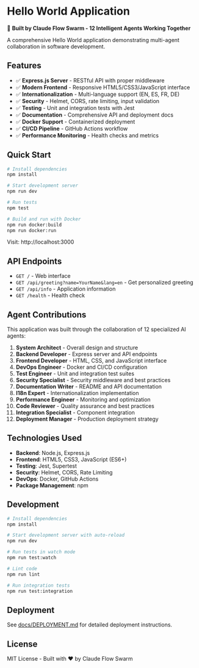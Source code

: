 # Hello World Application

🤖 **Built by Claude Flow Swarm - 12 Intelligent Agents Working Together**

A comprehensive Hello World application demonstrating multi-agent collaboration in software development.

## Features

- ✅ **Express.js Server** - RESTful API with proper middleware
- ✅ **Modern Frontend** - Responsive HTML5/CSS3/JavaScript interface
- ✅ **Internationalization** - Multi-language support (EN, ES, FR, DE)
- ✅ **Security** - Helmet, CORS, rate limiting, input validation
- ✅ **Testing** - Unit and integration tests with Jest
- ✅ **Documentation** - Comprehensive API and deployment docs
- ✅ **Docker Support** - Containerized deployment
- ✅ **CI/CD Pipeline** - GitHub Actions workflow
- ✅ **Performance Monitoring** - Health checks and metrics

## Quick Start

```bash
# Install dependencies
npm install

# Start development server
npm run dev

# Run tests
npm test

# Build and run with Docker
npm run docker:build
npm run docker:run
```

Visit: http://localhost:3000

## API Endpoints

- `GET /` - Web interface
- `GET /api/greeting?name=YourName&lang=en` - Get personalized greeting
- `GET /api/info` - Application information
- `GET /health` - Health check

## Agent Contributions

This application was built through the collaboration of 12 specialized AI agents:

1. **System Architect** - Overall design and structure
2. **Backend Developer** - Express server and API endpoints
3. **Frontend Developer** - HTML, CSS, and JavaScript interface
4. **DevOps Engineer** - Docker and CI/CD configuration
5. **Test Engineer** - Unit and integration test suites
6. **Security Specialist** - Security middleware and best practices
7. **Documentation Writer** - README and API documentation
8. **I18n Expert** - Internationalization implementation
9. **Performance Engineer** - Monitoring and optimization
10. **Code Reviewer** - Quality assurance and best practices
11. **Integration Specialist** - Component integration
12. **Deployment Manager** - Production deployment strategy

## Technologies Used

- **Backend**: Node.js, Express.js
- **Frontend**: HTML5, CSS3, JavaScript (ES6+)
- **Testing**: Jest, Supertest
- **Security**: Helmet, CORS, Rate Limiting
- **DevOps**: Docker, GitHub Actions
- **Package Management**: npm

## Development

```bash
# Install dependencies
npm install

# Start development server with auto-reload
npm run dev

# Run tests in watch mode
npm run test:watch

# Lint code
npm run lint

# Run integration tests
npm run test:integration
```

## Deployment

See [docs/DEPLOYMENT.md](docs/DEPLOYMENT.md) for detailed deployment instructions.

## License

MIT License - Built with ❤️ by Claude Flow Swarm
